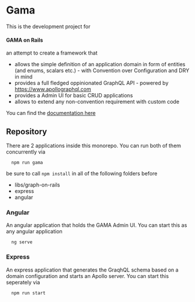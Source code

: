 # Gama

This is the development project for 

#### GAMA on Rails

an attempt to create a framework that 

  * allows the simple definition of an application domain in form of entities (and enums, scalars etc.) - with 
      Convention over Configuration and DRY in mind
  * provides a full fledged oppinionated GraphQL API - powered by https://www.apollographql.com
  * provides a Admin UI for basic CRUD applications 
  * allows to extend any non-convention requirement with custom code

You can find the [documentation here](./libs/doc/gama.md)

## Repository

There are 2 applications inside this monorepo. You can run both of them concurrently via 

```
  npm run gama
```

be sure to call `npm install` in all of the following folders before

  * libs/graph-on-rails
  * express
  * angular

### Angular 

An angular application that holds the GAMA Admin UI. You can start this as any angular application 

```
  ng serve
```

### Express 

An express application that generates the GraqhQL schema based on a domain configuration and starts an Apollo server.
You can start this seperately via 

```
  npm run start
```
